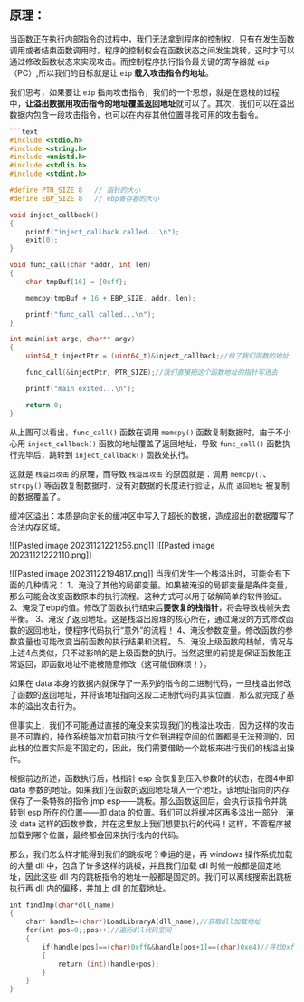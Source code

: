 ## 原理：
当函数正在执行内部指令的过程中，我们无法拿到程序的控制权，只有在发生函数调用或者结束函数调用时，程序的控制权会在函数状态之间发生跳转，这时才可以通过修改函数状态来实现攻击。而控制程序执行指令最关键的寄存器就 `eip`（PC）,所以我们的目标就是让 `eip` **载入攻击指令的地址**。

我们思考，如果要让 `eip` 指向攻击指令，我们的一个思想，就是在退栈的过程中，**让溢出数据用攻击指令的地址覆盖返回地址**就可以了。其次，我们可以在溢出数据内包含一段攻击指令，也可以在内存其他位置寻找可用的攻击指令。
```cpp
```text
#include <stdio.h>
#include <string.h>
#include <unistd.h>
#include <stdlib.h>
#include <stdint.h>

#define PTR_SIZE 8   // 指针的大小
#define EBP_SIZE 8   // ebp寄存器的大小

void inject_callback()
{
    printf("inject_callback called...\n");
    exit(0);
}

void func_call(char *addr, int len)
{
    char tmpBuf[16] = {0xff};

    memcpy(tmpBuf + 16 + EBP_SIZE, addr, len);

    printf("func_call called...\n");
}

int main(int argc, char** argv)
{
    uint64_t injectPtr = (uint64_t)&inject_callback;//给了我们函数的地址

    func_call(&injectPtr, PTR_SIZE);//我们直接把这个函数地址的指针写进去

    printf("main exited...\n");

    return 0;
}
```
从上图可以看出，`func_call()` 函数在调用 `memcpy()` 函数复制数据时，由于不小心用 `inject_callback()` 函数的地址覆盖了返回地址，导致 `func_call()` 函数执行完毕后，跳转到 `inject_callback()` 函数处执行。

这就是 `栈溢出攻击` 的原理，而导致 `栈溢出攻击` 的原因就是：调用 `memcpy()`、`strcpy()` 等函数复制数据时，没有对数据的长度进行验证，从而 `返回地址` 被复制的数据覆盖了。

缓冲区溢出：本质是向定长的缓冲区中写入了超长的数据，造成超出的数据覆写了合法内存区域。



![[Pasted image 20231121221256.png]]
![[Pasted image 20231121222110.png]]

![[Pasted image 20231122194817.png]]
当我们发生一个栈溢出时，可能会有下面的几种情况：
1、淹没了其他的局部变量。如果被淹没的局部变量是条件变量，那么可能会改变函数原本的执行流程。这种方式可以用于破解简单的软件验证。
2、淹没了ebp的值。修改了函数执行结束后**要恢复的栈指针**，将会导致栈帧失去平衡。
3、淹没了返回地址。这是栈溢出原理的核心所在，通过淹没的方式修改函数的返回地址，使程序代码执行“意外”的流程！
4、淹没参数变量。修改函数的参数变量也可能改变当前函数的执行结果和流程。
5、淹没上级函数的栈帧，情况与上述4点类似，只不过影响的是上级函数的执行。当然这里的前提是保证函数能正常返回，即函数地址不能被随意修改（这可能很麻烦！）。

如果在 data 本身的数据内就保存了一系列的指令的二进制代码，一旦栈溢出修改了函数的返回地址，并将该地址指向这段二进制代码的其实位置，那么就完成了基本的溢出攻击行为。

但事实上，我们不可能通过直接的淹没来实现我们的栈溢出攻击，因为这样的攻击是不可靠的，操作系统每次加载可执行文件到进程空间的位置都是无法预测的，因此栈的位置实际是不固定的，因此，我们需要借助一个跳板来进行我们的栈溢出操作。

根据前边所述，函数执行后，栈指针 esp 会恢复到压入参数时的状态，在图4中即 data 参数的地址。如果我们在函数的返回地址填入一个地址，该地址指向的内存保存了一条特殊的指令 jmp esp——跳板。那么函数返回后，会执行该指令并跳转到 esp 所在的位置——即 data 的位置。我们可以将缓冲区再多溢出一部分，淹没 data 这样的函数参数，并在这里放上我们想要执行的代码！这样，不管程序被加载到哪个位置，最终都会回来执行栈内的代码。

那么，我们怎么样才能得到我们的跳板呢？幸运的是，再 windows 操作系统加载的大量 dll 中，包含了许多这样的跳板，并且我们加载 dll 时候一般都是固定地址，因此这些 dll 内的跳板指令的地址一般都是固定的。我们可以离线搜索出跳板执行再 dll 内的偏移，并加上 dll 的加载地址。
```cpp
int findJmp(char*dll_name)  
{  
    char* handle=(char*)LoadLibraryA(dll_name);//获取dll加载地址  
    for(int pos=0;;pos++)//遍历dll代码空间  
    {  
        if(handle[pos]==(char)0xff&&handle[pos+1]==(char)0xe4)//寻找0xffe4 = jmp  esp  
        {  
            return (int)(handle+pos);  
        }  
    }  
}
```